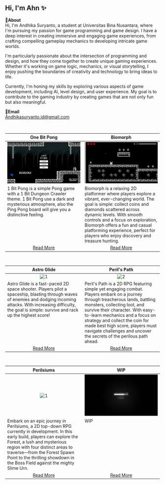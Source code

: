 Hi, I'm Ahn ✨
---
**📌About** <br>
Hi, I'm Andhika Suryanto, a student at Universitas Bina Nusantara, where I'm pursuing my passion for game programming and game design. I have a deep interest in creating immersive and engaging game experiences, from crafting compelling gameplay mechanics to developing intricate game worlds.

I'm particularly passionate about the intersection of programming and design, and how they come together to create unique gaming experiences. Whether it's working on game logic, mechanics, or visual storytelling, I enjoy pushing the boundaries of creativity and technology to bring ideas to life.

Currently, I'm honing my skills by exploring various aspects of game development, including AI, level design, and user experience. My goal is to contribute to the gaming industry by creating games that are not only fun but also meaningful.

**📩Email** <br>
Andhikasuryanto.id@gmail.com

<br>

<table width="100%">
  <thead>
    <tr>
      <th width="50%" align="center"><a>One Bit Pong</a></th> <!--tittle-->
      <th width="50%" align="center"><a>Biomorph</a></th> <!--tittle-->
    </tr>
  </thead>
  <tbody>
    <tr>
      <td align="center">
        <img src="https://github.com/Andhika-Suryanto/Andhika-Suryanto/blob/main/Gif/1bitpong2024.10.17-11.49.47.02-ezgif.com-speed.gif" alt="1" style="width:100%;height:auto;">
      </td>
      <td align="center">
        <img src="https://github.com/Andhika-Suryanto/Andhika-Suryanto/blob/main/Gif/Biomorph2024.11.25-11.50.07.03-ezgif.com-video-to-gif-converter%20(1).gif" alt="2" style="width:100%;height:auto;">
      </td>
    </tr>
    <tr>
      <td valign="text-top">1 Bit Pong is a simple Pong game with a 1 Bit Dungeon Crawler theme. 1 Bit Pong use a dark and mysterious atmosphere, also the Ping Pong board will give you a distinctive feeling.</td> <!--desc-->
      <td valign="text-top">Biomorph is a relaxing 2D platformer where players explore a vibrant, ever-changing world. The goal is simple: collect coins and diamonds scattered across dynamic levels. With smooth controls and a focus on exploration, Biomorph offers a fun and casual platforming experience, perfect for players who enjoy discovery and treasure hunting.</td> <!--desc-->
    </tr>
    <tr>
      <td align="center"><a href="https://github.com/Andhika-Suryanto/2D-GPC-1BitPong-Project">Read More</a></td> <!--link1-->
      <td align="center"><a href="https://github.com/Andhika-Suryanto/2D-GPC-Biomorph-Project">Read More</a></td> <!--link2-->
    </tr>
  </tbody>
</table>


<br>


<table width="100%">
  <thead>
    <tr>
      <th width="50%" align="center"><a>Astro Glide</a></th> <!--tittle-->
      <th width="50%" align="center"><a>Peril's Path</a></th> <!--tittle-->
    </tr>
  </thead>
  <tbody>
    <tr>
      <td align="center">
        <img src="https://github.com/Andhika-Suryanto/Andhika-Suryanto/blob/main/Gif/Recording2024-11-14125932.gif" alt="1" style="width:100%;height:auto;">
      </td>
      <td align="center">
        <img src="https://github.com/Andhika-Suryanto/Andhika-Suryanto/blob/main/Gif/PerilsPath2024.11.24-17.45.16.02-ezgif.com-video-to-gif-converter.gif" alt="2" style="width:100%;height:auto;">
      </td>
    </tr>
    <tr>
      <td valign="text-top">Astro Glide is a fast-paced 2D space shooter. Players pilot a spaceship, blasting through waves of enemies and dodging incoming attacks. With increasing difficulty, the goal is simple: survive and rack up the highest score!</td> <!--desc-->
      <td valign="text-top">Peril's Path is a 2D RPG featuring simple yet engaging combat. Players embark on a journey through treacherous lands, battling monsters, collecting loot, and survive their character. With easy-to-learn mechanics and a focus on strategy and collect the coin for made best high score, players must navigate challenges and uncover the secrets of the perilous path ahead.</td> <!--desc-->
    </tr>
    <tr>
      <td align="center"><a href="https://github.com/Andhika-Suryanto/2D-GPC-AstroGlide-Project">Read More</a></td> <!--link1-->
      <td align="center"><a href="https://github.com/Andhika-Suryanto/2D-GPC-PerilsPath-Project">Read More</a></td> <!--link2-->
    </tr>
  </tbody>
</table>

<br>


<table width="100%">
  <thead>
    <tr>
      <th width="50%" align="center"><a>Perilsiums</a></th> <!--tittle-->
      <th width="50%" align="center"><a>WIP</a></th> <!--tittle-->
    </tr>
  </thead>
  <tbody>
    <tr>
      <td align="center">
        <img src="https://github.com/Andhika-Suryanto/Andhika-Suryanto/blob/main/Gif/Perilsiums%202024.12.11%20-%2007.58.15.01%20(1)%20(online-video-cutter.com).gif" alt="1" style="width:100%;height:auto;">
      </td>
      <td align="center">
        <img src="https://github.com/Andhika-Suryanto/Andhika-Suryanto/blob/main/Gif/wallpaperflare.com_wallpaper%20(1).jpg" alt="2" style="width:100%;height:auto;">
      </td>
    </tr>
    <tr>
      <td valign="text-top">Embark on an epic journey in Perilsiums, a 2D top-down RPG currently in development. In this early build, players can explore the Forest, a lush and mysterious region with four distinct areas to traverse—from the Forest Spawn Point to the thrilling showdown in the Boss Field against the mighty Slime Urn.</td> <!--desc-->
      <td valign="text-top">WIP</td> <!--desc-->
    </tr>
    <tr>
      <td align="center"><a href="https://github.com/Andhika-Suryanto/2D-GDC-Perilsiums-Project">Read More</a></td> <!--link1-->
      <td align="center"><a href="WIP">Read More</a></td> <!--link2-->
    </tr>
  </tbody>
</table>
